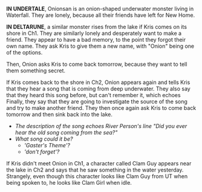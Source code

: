 **IN UNDERTALE**, Onionsan is an onion-shaped underwater monster living in Waterfall. They are lonely, because all their friends have left for New Home.

**IN DELTARUNE**, a similar monster rises from the lake if <a onclick="loadFile('Kris.md')">Kris</a> comes on its shore in Ch1. They are similarly lonely and desperately want to make a friend. They appear to have a bad memory, to the point they forgot their own name. They ask Kris to give them a new name, with "Onion" being one of the options.

Then, Onion asks Kris to come back tomorrow, because they want to tell them something secret.

If Kris comes back to the shore in Ch2, Onion appears again and tells Kris that they hear a song that is coming from <a onclick="loadFile('Depths.md')">deep underwater</a>. They also say that they heard this song before, but can't remember it, which echoes  Finally, they say that they are going to investigate the source of the song and try to make another friend. They then once again ask Kris to come back tomorrow and then sink back into the lake.
- _The description of the song echoes <a onclick="loadFile('River Person.md')">River Person's</a> line "Did you ever hear the old song coming from the sea?"_
- _What song could it be?_
    - _<a onclick="loadFile('Sound Test.md')">'Gaster's Theme'</a>?_
    - _<a onclick="loadFile('don\'t forget.md')">'don't forget'</a>?_


If Kris didn't meet Onion in Ch1, a character called Clam Guy appears near the lake in Ch2 and says that he saw something in the water yesterday. Strangely, even though this character looks like Clam Guy from UT when being spoken to, he looks like <a onclick="loadFile('Clam Girl.md')">Clam Girl</a> when idle.